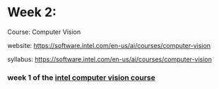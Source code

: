 # Week 2: 
Course: Computer Vision

website: https://software.intel.com/en-us/ai/courses/computer-vision

syllabus: https://software.intel.com/en-us/ai/courses/computer-vision


### week 1 of the <a href='https://software.intel.com/en-us/ai/courses/computer-vision'>intel computer vision course<a/> 
